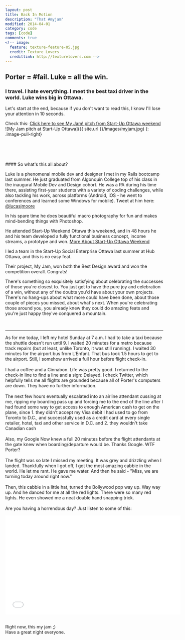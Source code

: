 ```yaml
---
layout: post
title: Back In Motion
description: "That #myjam"
modified: 2014-04-01
category: code
tags: [code]
comments: true
<!-- image:
  feature: texture-feature-05.jpg
  credit: Texture Lovers
  creditlink: http://texturelovers.com -->
---
```


## Porter = #fail. Luke = all the win.

### I travel. I hate everything. I meet the best taxi driver in the world. Luke wins big in Ottawa. 

Let's start at the end, because if you don't want to read this, I know I'll lose your attention in 10 seconds.

Check this: 
 <a href="http://myjam.co" target="_blank">Click here to see My Jam! pitch from Start-Up Ottawa weekend</a>
![My Jam pitch at Start-Up Ottawa]({{ site.url }}/images/myjam.jpg)
{: .image-pull-right}

<br />
<br />
<br />
<p>
#### So what's this all about?
</p>
Luke is a phenomenal mobile dev and designer I met in my Rails bootcamp last summer. He just graduated from Algonquin College top of his class in the inaugural Mobile Dev and Design cohort. He was a PA during his time there, assisting first-year students with a variety of coding challenges, while also tackling his work, across platforms (Android, iOS - he went to conferences and learned some Windows for mobile). Tweet at him here: <a href="https://twitter.com/LucasJMoore" target="_blank">@lucasjmoore</a>

In his spare time he does beautiful macro photography for fun and makes mind-bending things with Photoshop.

He attended Start-Up Weekend Ottawa this weekend, and in 48 hours he and his team developed a fully functional business concept, income streams, a prototype and won.  <a href="http://ottawa.startupweekend.org/" target="_blank">More About Start-Up Ottawa Weekend</a>


I led a team in the Start-Up Social Enterprise Ottawa last summer at Hub Ottawa, and this is no easy feat. 

Their project, My Jam, won both the Best Design award and won the competition overall. Congrats!

There's something so exquisitely satisfying about celebrating the successes of those you're closest to. You just get to have the pure joy and celebration of a win, without any of the doubts you'd have about your own projects. There's no hang-ups about what more could have been done, about those couple of pieces you missed, about what's next. When you're celebrating those around you, you already knew they could do amazing feats and you're just happy they've conquered a mountain.

<br />
<hr />
As for me today, I left my hotel Sunday at 7 a.m. I had to take a taxi because the shuttle doesn't run until 9. I waited 20 minutes for a metro because track repairs (but at least, unlike Toronto, it was still running). I waited 30 minutes for the airport bus from L'Enfant. That bus took 1.5 hours to get to the airport. Still, I somehow arrived a full hour before flight check-in.
<br />
<br />
I had a coffee and a Cinnabon. Life was pretty good. I returned to the check-in line to find a line and a sign: Delayed. I check Twitter, which helpfully tells me all flights are grounded because all of Porter's computers are down. They have no further information.
<br />
<br />
The next few hours eventually escalated into an airline attendant cussing at me, ripping my boarding pass up and forcing me to the end of the line after I had found some way to get access to enough American cash to get on the plane, since 1. they didn't accept my Visa debit I had used to go from Toronto to D.C., and successfully used as a credit card at every single retailer, hotel, taxi and other service in D.C. and 2. they wouldn't take Canadian cash
<br />
<br />
Also, my Google Now knew a full 20 minutes before the flight attendants at the gate knew when boarding/departure would be. Thanks Google. WTF Porter?
<br />
<br />
The flight was so late I missed my meeting. It was grey and drizzling when I landed. Thankfully when I got off, I got the most amazing cabbie in the world. He let me rant. He gave me water. And then he said - "Miss, we are turning today around right now."
<br />
<br />
Then, this cabbie in a little hat, turned the Bollywood pop way up. Way way up. And he danced for me at all the red lights. There were so many red lights. He even showed me a neat double hand snapping trick.
<br />
<br />
Are you having a horrendous day? Just listen to some of this:
<br />
<p>
<iframe width="560" height="315" src="//www.youtube.com/watch?v=TT0APvQfS-A" frameborder="0"> </iframe>
</p>
<br />
Right now, this my jam ;)
<br />
Have a great night everyone.
